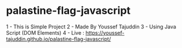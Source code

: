 # palastine-flag-javascript
1 -  This is Simple Project 
2 -  Made By Youssef Tajuddin
3 -  Using Java Script (DOM Elements)
4 -  Live :  https://youssef-tajuddin.github.io/palastine-flag-javascript/
